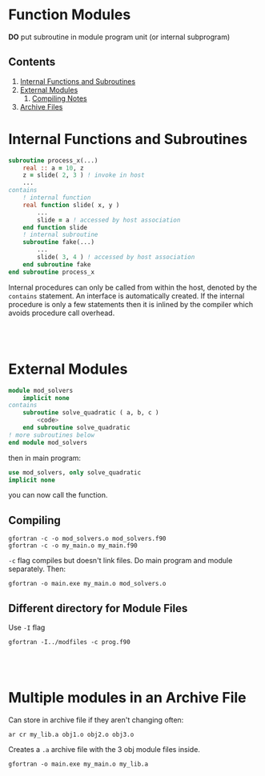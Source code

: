 # Function Modules

**DO** put subroutine in module program unit (or internal subprogram)

## Contents

1. [Internal Functions and Subroutines](#1)
2. [External Modules](#2)
    1. [Compiling Notes](#21)
3. [Archive Files](#3)

<a name="1"></a>
# Internal Functions and Subroutines

````fortran
subroutine process_x(...)
    real :: a = 10, z
    z = slide( 2, 3 ) ! invoke in host 
    ...
contains
    ! internal function
    real function slide( x, y )
        ...
        slide = a ! accessed by host association
    end function slide
    ! internal subroutine
    subroutine fake(...)
        ...
        slide( 3, 4 ) ! accessed by host association
    end subroutine fake
end subroutine process_x
````

Internal procedures can only be called from within the host, denoted by the `contains` statement. An interface is automatically created. If the internal procedure is only a few statements then it is inlined by the compiler which avoids procedure call overhead.

<br></br>
<a name="2"></a>
# External Modules

````fortran
module mod_solvers
    implicit none
contains
    subroutine solve_quadratic ( a, b, c )
        <code>
    end subroutine solve_quadratic
! more subroutines below
end module mod_solvers
````

then in main program:

````fortran
use mod_solvers, only solve_quadratic
implicit none
````
you can now call the function.

<a name="21"></a>
## Compiling

````
gfortran -c -o mod_solvers.o mod_solvers.f90
gfortran -c -o my_main.o my_main.f90
````
`-c` flag compiles but doesn't link files. Do main program and module separately. Then:

````
gfortran -o main.exe my_main.o mod_solvers.o
````
## Different directory for Module Files

Use `-I` flag
````
gfortran -I../modfiles -c prog.f90
```` 
<br></br>
<a name="3"></a>
# Multiple modules in an Archive File

Can store in archive file if they aren't changing often:

`ar cr my_lib.a obj1.o obj2.o obj3.o`

Creates a `.a` archive file with the 3 obj module files inside.

````
gfortran -o main.exe my_main.o my_lib.a
````